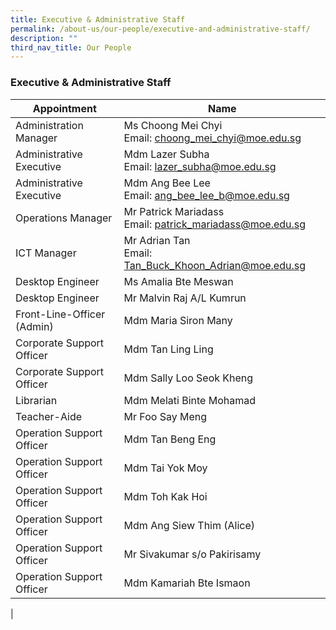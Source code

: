 ```yaml
---
title: Executive & Administrative Staff
permalink: /about-us/our-people/executive-and-administrative-staff/
description: ""
third_nav_title: Our People
---
```

### **Executive & Administrative Staff**

| Appointment | Name |
|---|---|
|  Administration Manager |  Ms Choong Mei Chyi<br>Email: [choong_mei_chyi@moe.edu.sg](mailto:choong_mei_chyi@moe.edu.sg) |
|  Administrative Executive |  Mdm Lazer Subha<br>Email: [lazer_subha@moe.edu.sg](mailto:lazer_subha@moe.edu.sg) |
|  Administrative Executive | Mdm Ang Bee Lee <br> Email: [ang_bee_lee_b@moe.edu.sg](mailto:ang_bee_lee_b@moe.edu.sg) |
|  Operations Manager |  Mr Patrick Mariadass<br>Email: [patrick_mariadass@moe.edu.sg](mailto:patrick_mariadass@moe.edu.sg) |
|  ICT Manager |  Mr Adrian Tan <br>Email: [Tan_Buck_Khoon_Adrian@moe.edu.sg](mailto:Tan_Buck_Khoon_Adrian@moe.edu.sg) |
|  Desktop Engineer |  Ms Amalia Bte Meswan |
|  Desktop Engineer | Mr Malvin Raj A/L Kumrun |
|  Front-Line-Officer (Admin) |  Mdm Maria Siron Many |
|  Corporate Support Officer |  Mdm Tan Ling Ling |
|  Corporate Support Officer |  Mdm Sally Loo Seok Kheng |
|  Librarian |  Mdm Melati Binte Mohamad |
|  Teacher-Aide |  Mr Foo Say Meng |
|  Operation Support Officer |  Mdm Tan Beng Eng |
|  Operation Support Officer |  Mdm Tai Yok Moy |
|  Operation Support Officer |  Mdm Toh Kak Hoi |
|  Operation Support Officer |  Mdm Ang Siew Thim (Alice) |
|  Operation Support Officer |  Mr Sivakumar s/o Pakirisamy  |
|  Operation Support Officer |  Mdm Kamariah Bte Ismaon  |
|